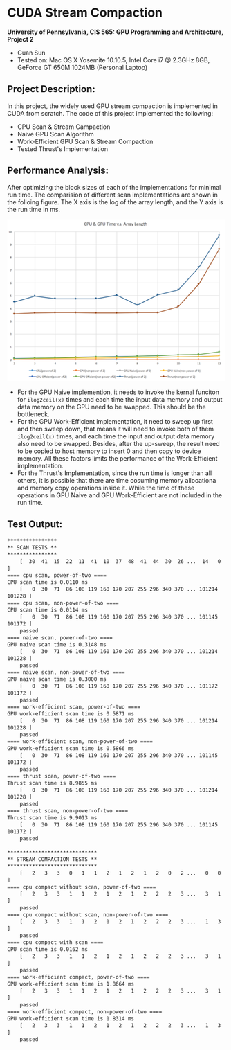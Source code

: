 CUDA Stream Compaction
======================

**University of Pennsylvania, CIS 565: GPU Programming and Architecture, Project 2**

* Guan Sun
* Tested on: Mac OS X Yosemite 10.10.5, Intel Core i7 @ 2.3GHz 8GB, GeForce GT 650M 1024MB (Personal Laptop)

## Project Description:

In this project, the widely used GPU stream compaction is implemented in CUDA from scratch. The code of this project implemented the following:
* CPU Scan & Stream Campaction
* Naive GPU Scan Algorithm
* Work-Efficient GPU Scan & Stream Compaction
* Tested Thrust's Implementation

## Performance Analysis:

After optimizing the block sizes of each of the implementations for minimal run time. The comparision of different scan implementations are shown in the folloing figure. The X axis is the log of the array length, and the Y axis is the run time in ms.

![](images/image1.png)

* For the GPU Naive implemention, it needs to invoke the kernal funciton for `ilog2ceil(x)` times and each time the input data memory and output data memory on the GPU need to be swapped. This should be the bottleneck. 
* For the GPU Work-Efficient implementation, it need to sweep up first and then sweep down, that means it will need to invoke both of them `ilog2ceil(x)` times, and each time the input and output data memory also need to be swapped. Besides, after the up-sweep, the result need to be copied to host memory to insert 0 and then copy to device memory. All these factors limits the performance of the Work-Efficient implementation.
* For the Thrust's Implementation, since the run time is longer than all others, it is possible that there are time cosuming memory allocationa and memory copy operations inside it. While the time of these operations in GPU Naive and GPU Work-Efficient are not included in the run time.


## Test Output:

```
****************
** SCAN TESTS **
****************
    [  30  41  15  22  11  41  10  37  48  41  44  30  26 ...  14   0 ]
==== cpu scan, power-of-two ====
CPU scan time is 0.0110 ms 
    [   0  30  71  86 108 119 160 170 207 255 296 340 370 ... 101214 101228 ]
==== cpu scan, non-power-of-two ====
CPU scan time is 0.0114 ms 
    [   0  30  71  86 108 119 160 170 207 255 296 340 370 ... 101145 101172 ]
    passed 
==== naive scan, power-of-two ====
GPU naive scan time is 0.3148 ms 
    [   0  30  71  86 108 119 160 170 207 255 296 340 370 ... 101214 101228 ]
    passed 
==== naive scan, non-power-of-two ====
GPU naive scan time is 0.3000 ms 
    [   0  30  71  86 108 119 160 170 207 255 296 340 370 ... 101172 101172 ]
    passed 
==== work-efficient scan, power-of-two ====
GPU work-efficient scan time is 0.5871 ms 
    [   0  30  71  86 108 119 160 170 207 255 296 340 370 ... 101214 101228 ]
    passed 
==== work-efficient scan, non-power-of-two ====
GPU work-efficient scan time is 0.5866 ms 
    [   0  30  71  86 108 119 160 170 207 255 296 340 370 ... 101145 101172 ]
    passed 
==== thrust scan, power-of-two ====
Thrust scan time is 8.9855 ms 
    [   0  30  71  86 108 119 160 170 207 255 296 340 370 ... 101214 101228 ]
    passed 
==== thrust scan, non-power-of-two ====
Thrust scan time is 9.9013 ms 
    [   0  30  71  86 108 119 160 170 207 255 296 340 370 ... 101145 101172 ]
    passed 

*****************************
** STREAM COMPACTION TESTS **
*****************************
    [   2   3   3   0   1   1   2   1   2   1   2   0   2 ...   0   0 ]
==== cpu compact without scan, power-of-two ====
    [   2   3   3   1   1   2   1   2   1   2   2   2   3 ...   3   1 ]
    passed 
==== cpu compact without scan, non-power-of-two ====
    [   2   3   3   1   1   2   1   2   1   2   2   2   3 ...   1   3 ]
    passed 
==== cpu compact with scan ====
CPU scan time is 0.0162 ms 
    [   2   3   3   1   1   2   1   2   1   2   2   2   3 ...   3   1 ]
    passed 
==== work-efficient compact, power-of-two ====
GPU work-efficient scan time is 1.8664 ms 
    [   2   3   3   1   1   2   1   2   1   2   2   2   3 ...   3   1 ]
    passed 
==== work-efficient compact, non-power-of-two ====
GPU work-efficient scan time is 1.8314 ms 
    [   2   3   3   1   1   2   1   2   1   2   2   2   3 ...   1   3 ]
    passed 

```